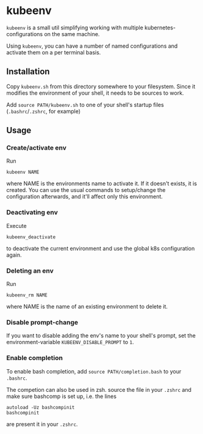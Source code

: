 # kubeenv
`kubeenv` is a small util simplifying working with multiple
kubernetes-configurations on the same machine.

Using `kubeenv`, you can have a number of named configurations and activate them
on a per terminal basis.

## Installation
Copy `kubeenv.sh` from this directory somewhere to your filesystem.
Since it modifies the environment of your shell, it needs to be sources to work.

Add `source PATH/kubeenv.sh` to one of your shell's startup files
(`.bashrc`/`.zshrc`, for example)

## Usage
### Create/activate env

Run

```
kubeenv NAME
```

where NAME is the environments name to activate it. If it doesn't exists, it is
created.
You can use the usual commands to setup/change the configuration afterwards, and
it'll affect only this environment.

### Deactivating env
Execute

```
kubeenv_deactivate
```

to deactivate the current environment and use the global k8s configuration again.

### Deleting an env
Run

```
kubeenv_rm NAME
```

where NAME is the name of an existing environment to delete it.

### Disable prompt-change
If you want to disable adding the env's name to your shell's prompt, set the
environment-variable `KUBEENV_DISABLE_PROMPT` to `1`.

### Enable completion
To enable bash completion, add `source PATH/completion.bash` to your `.bashrc`.

The competion can also be used in zsh. source the file in your `.zshrc` and make
sure bashcomp is set up, i.e. the lines

```
autoload -Uz bashcompinit
bashcompinit
```

are present it in your `.zshrc`.
